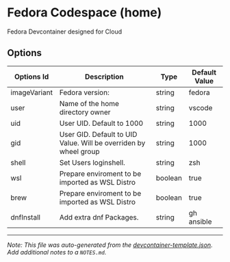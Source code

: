 
# Fedora Codespace (home)

Fedora Devcontainer designed for Cloud

## Options

| Options Id | Description | Type | Default Value |
|-----|-----|-----|-----|
| imageVariant | Fedora version: | string | fedora |
| user | Name of the home directory owner | string | vscode |
| uid | User UID. Default to 1000 | string | 1000 |
| gid | User GID. Default to UID Value. Will be overriden by wheel group | string | 1000 |
| shell | Set Users loginshell. | string | zsh |
| wsl | Prepare enviroment to be imported as WSL Distro | boolean | true |
| brew | Prepare enviroment to be imported as WSL Distro | boolean | true |
| dnfInstall | Add extra dnf Packages. | string | gh ansible |



---

_Note: This file was auto-generated from the [devcontainer-template.json](https://github.com/odilab/fedora-template/blob/main/src/ansible/devcontainer-template.json).  Add additional notes to a `NOTES.md`._
